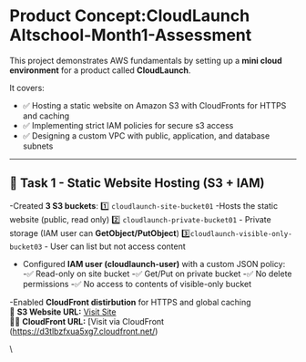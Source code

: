 #  Product Concept:CloudLaunch Altschool-Month1-Assessment

This project demonstrates AWS fundamentals by setting up a **mini cloud environment** for a product called **CloudLaunch**.  

It covers:
- ✅ Hosting a static website on Amazon S3 with CloudFronts for HTTPS and   caching
- ✅ Implementing strict IAM policies for secure s3 access
- ✅ Designing a custom VPC with public, application, and database subnets

----
## 📌 Task 1 - Static Website Hosting (S3 + IAM)
-Created **3 S3 buckets**:
1️⃣ `cloudlaunch-site-bucket01` -Hosts the static website (public, read only)
2️⃣ `cloudlaunch-private-bucket01` - Private storage (IAM user can **GetObject/PutObject**)
3️⃣`cloudlaunch-visible-only-bucket03` - User can list but not access content

- Configured **IAM user (cloudlaunch-user)** with a custom JSON policy:
  -✅ Read-only on site bucket
  -✅ Get/Put on private bucket
  -✅ No delete permissions
  -✅ No access to contents of visible-only bucket

-Enabled **CloudFront distirbution** for HTTPS and global caching  
🔗 **S3 Website URL:** [Visit Site](http://cloudlaunch-site-bucket01.s3-website-eu-west-1.amazonaws.com/)  
🔗🔗 **CloudFront URL:** [Visit via CloudFront (https://d3tlbzfxua5xg7.cloudfront.net/)  

\

